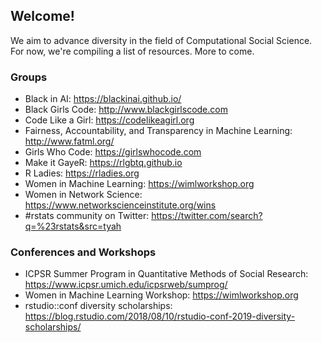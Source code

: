 ##  Welcome!

We aim to advance diversity in the field of Computational Social Science. For now, we're compiling a list of resources. More to come.

### Groups

- Black in AI: https://blackinai.github.io/
- Black Girls Code: http://www.blackgirlscode.com
- Code Like a Girl: https://codelikeagirl.org
- Fairness, Accountability, and Transparency in Machine Learning: http://www.fatml.org/
- Girls Who Code: https://girlswhocode.com
- Make it GayeR: https://rlgbtq.github.io
- R Ladies: https://rladies.org
- Women in Machine Learning: https://wimlworkshop.org
- Women in Network Science: https://www.networkscienceinstitute.org/wins
- #rstats community on Twitter: https://twitter.com/search?q=%23rstats&src=tyah

### Conferences and Workshops
- ICPSR Summer Program in Quantitative Methods of Social Research: https://www.icpsr.umich.edu/icpsrweb/sumprog/
- Women in Machine Learning Workshop: https://wimlworkshop.org
- rstudio::conf diversity scholarships: https://blog.rstudio.com/2018/08/10/rstudio-conf-2019-diversity-scholarships/
